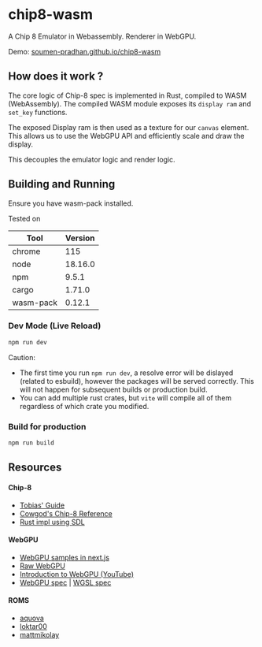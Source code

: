 # chip8-wasm

A Chip 8 Emulator in Webassembly. Renderer in WebGPU.

Demo: [soumen-pradhan.github.io/chip8-wasm](https://soumen-pradhan.github.io/chip8-wasm/)

## How does it work ?

The core logic of Chip-8 spec is implemented in Rust, compiled to WASM (WebAssembly). The compiled WASM module exposes its `display ram` and `set_key` functions.

The exposed Display ram is then used as a texture for our `canvas` element. This allows us to use the WebGPU API and efficiently scale and draw the display.

This decouples the emulator logic and render logic.

## Building and Running

Ensure you have wasm-pack installed.

Tested on

| Tool      | Version |
| --------- | ------- |
| chrome    | 115     |
| node      | 18.16.0 |
| npm       | 9.5.1   |
| cargo     | 1.71.0  |
| wasm-pack | 0.12.1  |

### Dev Mode (Live Reload)

```bash
npm run dev
```

Caution:

-   The first time you run `npm run dev`, a resolve error will be dislayed (related to esbuild), however the packages will be served correctly. This will not happen for subsequent builds or production build.
-   You can add multiple rust crates, but `vite` will compile all of them regardless of which crate you modified.

### Build for production

```bash
npm run build
```

## Resources

#### Chip-8
-   [Tobias' Guide](https://tobiasvl.github.io/blog/write-a-chip-8-emulator)
-   [Cowgod's Chip-8 Reference](http://devernay.free.fr/hacks/chip8/C8TECH10.HTM)
-   [Rust impl using SDL](https://github.com/starrhorne/chip8-rust)

#### WebGPU
- [WebGPU samples in next.js](https://webgpu.github.io/webgpu-samples/)
- [Raw WebGPU](https://alain.xyz/blog/raw-webgpu)
- [Introduction to WebGPU (YouTube)](https://youtu.be/Hm2_bH_8j3k)
- [WebGPU spec](https://www.w3.org/TR/webgpu) | [WGSL spec](https://www.w3.org/TR/WGSL)

#### ROMS

-   [aquova](https://github.com/aquova/chip8-book/tree/master/roms)
-   [loktar00](https://github.com/loktar00/chip8/tree/master/roms)
-   [mattmikolay](https://github.com/mattmikolay/chip-8)
